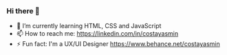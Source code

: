 ### Hi there 👋

- 🌱 I’m currently learning HTML, CSS and JavaScript
- 📫 How to reach me: 
     https://linkedin.com/in/costayasmin
- ⚡ Fun fact: I'm a UX/UI Designer
    https://www.behance.net/costayasmin


<!--
- 🔭 I’m currently working on ...
- 🤔 I’m looking for help with ...
- 💬 Ask me about ...
-->
